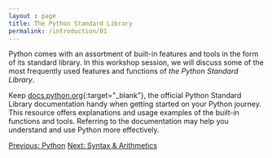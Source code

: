 ```yaml
---
layout : page
title: The Python Standard Library
permalink: /introduction/01
---
```


Python comes with an assortment of built-in features and tools in the form of
its standard library. In this workshop session, we will discuss some of the most
frequently used features and functions of *the Python Standard Library*.

Keep [docs.python.org](https://docs.python.org/3/library/index.html){:target="_blank"},
the official Python Standard Library documentation handy when getting started on
your Python journey. This resource offers explanations and usage examples of the
built-in functions and tools. Referring to the documentation may help you understand and
use Python more effectively.

<div class="prevnextlinks">
    <a id="previous" href="00">Previous: Python</a>
    <a id="next" href="02">Next: Syntax & Arithmetics</a>
</div>
<script src="{{ '/assets/js/navigation.js' | relative_url }}"></script>
